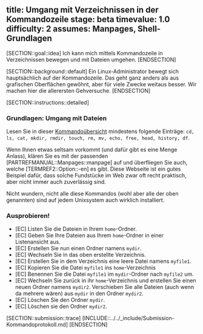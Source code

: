 title: Umgang mit Verzeichnissen in der Kommandozeile
stage: beta
timevalue: 1.0
difficulty: 2
assumes: Manpages, Shell-Grundlagen
---

[SECTION::goal::idea]
Ich kann mich mittels Kommandozeile in Verzeichnissen bewegen und mit Dateien umgehen.
[ENDSECTION]

[SECTION::background::default]
Ein Linux-Administrator bewegt sich hauptsächlich auf der Kommandozeile.
Das geht ganz anders als aus grafischen Oberflächen gewöhnt, aber für viele Zwecke
weitaus besser.
Wir machen hier die allerersten Gehversuche.
[ENDSECTION]

[SECTION::instructions::detailed]

### Grundlagen: Umgang mit Dateien

Lesen Sie in dieser
[Kommandoübersicht](https://bytescout.com/blog/most-used-linux-commands.html)
mindestens folgende Einträge: 
`cd, ls, cat, mkdir, rmdir, touch, rm, mv, echo, free, head, history, df`.

Wenn Ihnen etwas seltsam vorkommt (und dafür gibt es eine Menge Anlass),
klären Sie es mit der passenden [PARTREFMANUAL::Manpages::manpage] auf
und überfliegen Sie auch, welche [TERMREF2::Option::-en] es gibt.
Diese Webseite ist ein gutes Beispiel dafür, dass solche Fundstücke im Web
zwar oft recht praktisch, aber nicht immer auch zuverlässig sind.

Nicht wundern, nicht alle diese Kommandos (wohl aber alle der oben genannten) sind auf jedem
Unixsystem auch wirklich installiert.


### Ausprobieren!

- [EC] Listen Sie die Dateien in Ihrem `home`-Ordner.
- [EC] Geben Sie Ihre Dateien aus Ihrem `home`-Ordner in einer Listenansicht aus.
- [EC] Erstellen Sie nun einen Ordner namens `mydir`.
- [EC] Wechseln Sie in das oben erstellte Verzeichnis.
- [EC] Erstellen Sie in dem Verzeichnis eine leere Datei namens `myfile1`.
- [EC] Kopieren Sie die Datei `myfile1` ins `home`-Verzeichnis
- [EC] Benennen Sie die Datei `myfile1` im `mydir`-Ordner nach `myfile2` um.
- [EC] Wechseln Sie zurück in ihr `home`-Verzeichnis und erstellen Sie einen neuen Ordner namens `mydir2`. 
  Verschieben Sie alle Dateien (auch wenn da mehrere wären) aus `mydir` in den Ordner `mydir2`.
- [EC] Löschen Sie den Ordner `mydir`.
- [EC] Löschen sie den Ordner `mydir2`.

[SECTION::submission::trace]
[INCLUDE::../../_include/Submission-Kommandoprotokoll.md]
[ENDSECTION]
